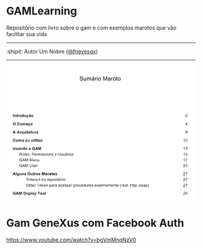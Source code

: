 # GAMLearning
Repositório com livro sobre o gam e com exemplos marotos que vão facilitar sua vida
 
---

:shipit: Autor Um Nobre ([@fnevesgx](https://github.com/fnevesgx/)) 

---

<img src="https://github.com/GxBrasilNOficial/GAMLearning/blob/master/doc/sumario.PNG?raw=true">

# Gam GeneXus com Facebook Auth
https://www.youtube.com/watch?v=bgVmMnqNzV0

